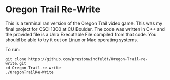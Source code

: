 # Oregon Trail Re-Write
This is a terminal ran version of the Oregon Trail video game. This was my final project for CSCI 1300 at CU Boulder. The code was written in C++ and the provided file is a Unix Executable File compiled from that code. You should be able to try it out on Linux or Mac operating systems.

To run:
```
git clone https://github.com/prestonwindfeldt/Oregon-Trail-re-write.git
cd Oregon-Trail-re-write
./OregonTrailRe-Write
```
